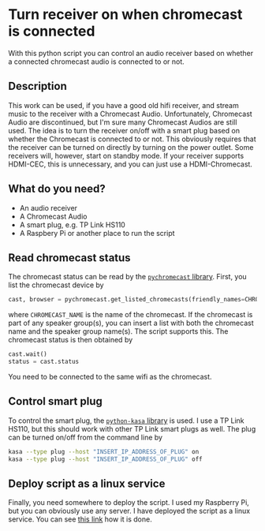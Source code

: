 # Turn receiver on when chromecast is connected
With this python script you can control an audio receiver based on whether a connected chromecast audio is connected to or not. 

## Description
This work can be used, if you have a good old hifi receiver, and stream music to the receiver with a Chromecast Audio. Unfortunately, Chromecast Audio are discontinued, but I'm sure many Chromecast Audios are still used. The idea is to turn the receiver on/off with a smart plug based on whether the Chromecast is connected to or not. This obviously requires that the receiver can be turned on directly by turning on the power outlet. Some receivers will, however, start on standby mode. If your receiver supports HDMI-CEC, this is unnecessary, and you can just use a HDMI-Chromecast. 

## What do you need?
* An audio receiver
* A Chromecast Audio
* A smart plug, e.g. TP Link HS110
* A Raspbery Pi or another place to run the script

## Read chromecast status
The chromecast status can be read by the [`pychromecast` library](https://pypi.org/project/PyChromecast/). First, you list the chromecast device by
```python
cast, browser = pychromecast.get_listed_chromecasts(friendly_names=CHROMECAST_NAME)
```
where `CHROMECAST_NAME` is the name of the chromecast. If the chromecast is part of any speaker group(s), you can insert a list with both the chromecast name and the speaker group name(s). The script supports this. The chromecast status is then obtained by 
```python
cast.wait()
status = cast.status
```
You need to be connected to the same wifi as the chromecast.

## Control smart plug
To control the smart plug, the [`python-kasa` library](https://python-kasa.readthedocs.io/) is used. I use a TP Link HS110, but this should work with other TP Link smart plugs as well. The plug can be turned on/off from the command line by
```bash
kasa --type plug --host "INSERT_IP_ADDRESS_OF_PLUG" on
kasa --type plug --host "INSERT_IP_ADDRESS_OF_PLUG" off
```

## Deploy script as a linux service
Finally, you need somewhere to deploy the script. I used my Raspberry Pi, but you can obviously use any server. I have deployed the script as a linux service. You can see [this link](https://websofttechs.com/tutorials/how-to-setup-python-script-autorun-in-ubuntu-18-04/) how it is done.
